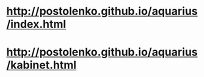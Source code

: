 # http://postolenko.github.io/aquarius/index.html
# http://postolenko.github.io/aquarius/kabinet.html